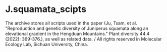 # J.squamata_scipts
The archive stores all scripts used in the paper (Ju, Tsam, et al. "Reproduction and genetic diversity of Juniperus squamata along an elevational gradient in the Hengduan Mountains." Plant diversity 44.4 (2022): 369-376.), as well as related data. /
All rights reserved in Molecular Ecology Lab, Sichuan University, China.
